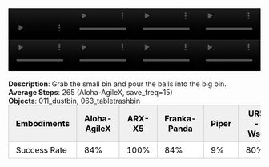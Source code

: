 <!DOCTYPE html>
<html lang="en">
<body>
    <div style="display: flex;">
        <video src="./task_video_clean/dump_bin_bigbin/aloha-agilex_head.mp4" controls loop muted autoplay style="width: 25%;"></video>
        <video src="./task_video_clean/dump_bin_bigbin/franka-panda_head.mp4" controls loop muted autoplay style="width: 25%;"></video>
        <video src="./task_video_clean/dump_bin_bigbin/ARX-X5_head.mp4" controls loop muted autoplay style="width: 25%;"></video>
        <video src="./task_video_clean/dump_bin_bigbin/ur5-wsg_head.mp4" controls loop muted autoplay style="width: 25%;"></video>
    </div>
    <div style="display: flex;">
        <video src="./task_video_clean/dump_bin_bigbin/aloha-agilex_world.mp4" controls loop muted autoplay style="width: 25%;"></video>
        <video src="./task_video_clean/dump_bin_bigbin/franka-panda_world.mp4" controls loop muted autoplay style="width: 25%;"></video>
        <video src="./task_video_clean/dump_bin_bigbin/ARX-X5_world.mp4" controls loop muted autoplay style="width: 25%;"></video>
        <video src="./task_video_clean/dump_bin_bigbin/ur5-wsg_world.mp4" controls loop muted autoplay style="width: 25%;"></video>
    </div>
    <br><b>Description</b>: Grab the small bin and pour the balls into the big bin.<br>
    <b>Average Steps</b>: 265 (Aloha-AgileX, save_freq=15)<br>
    <b>Objects</b>: 011_dustbin, 063_tabletrashbin<br>
    <table style="margin:0 auto;border-collapse:collapse;width:auto;min-width:180px;background-color:white;">
        <thead>
            <tr style="background:#f0f0f0;">
                <th style="border:1px solid #ccc;padding:6px 14px;color:black;">Embodiments</th>
                <th style="border:1px solid #ccc;padding:6px 14px;color:black;">Aloha-AgileX</th>
                <th style="border:1px solid #ccc;padding:6px 14px;color:black;">ARX-X5</th>
                <th style="border:1px solid #ccc;padding:6px 14px;color:black;">Franka-Panda</th>
                <th style="border:1px solid #ccc;padding:6px 14px;color:black;">Piper</th>
                <th style="border:1px solid #ccc;padding:6px 14px;color:black;">UR5-Wsg</th>
            </tr>
        </thead>
        <tbody>
            <tr style="background:white;">
                <td style="border:1px solid #ccc;padding:6px 14px;color:black;">Success Rate</td>
                <td style="border:1px solid #ccc;padding:6px 14px;color:black;">84%</td>
                <td style="border:1px solid #ccc;padding:6px 14px;color:black;">100%</td>
                <td style="border:1px solid #ccc;padding:6px 14px;color:black;">84%</td>
                <td style="border:1px solid #ccc;padding:6px 14px;color:black;">9%</td>
                <td style="border:1px solid #ccc;padding:6px 14px;color:black;">80%</td>
            </tr>
        </tbody>
    </table>
</body>
</html>
